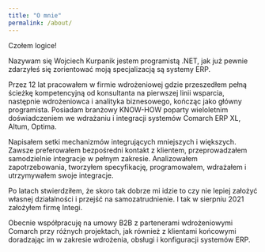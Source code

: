```yaml
---
title: "O mnie"
permalink: /about/
---
```

Czołem logice!

Nazywam się Wojciech Kurpanik jestem programistą .NET, jak już pewnie zdarzyłeś się zorientować moją specjalizacją są systemy ERP. 

Przez 12 lat pracowałem w firmie wdrożeniowej gdzie przeszedłem pełną ścieżkę kompetencyjną od konsultanta na pierwszej linii wsparcia, następnie wdrożeniowca i analityka biznesowego, kończąc jako główny programista.
Posiadam branżowy KNOW-HOW poparty wieloletnim doświadczeniem we wdrażaniu i integracji systemów Comarch ERP XL, Altum, Optima. 

Napisałem setki mechanizmów integrujących mniejszych i większych. 
Zawsze preferowałem bezpośredni kontakt z klientem, przeprowadzałem samodzielnie integracje w pełnym zakresie. 
Analizowałem zapotrzebowania, tworzyłem specyfikację, programowałem, wdrażałem i utrzymywałem swoje integracje.

Po latach stwierdziłem, że skoro tak dobrze mi idzie to czy nie lepiej założyć własnej działalności i przejść na samozatrudnienie.
I tak w sierpniu 2021 założyłem firmę Integi.

Obecnie współpracuję na umowy B2B z partenerami wdrożeniowymi Comarch przy różnych projektach, jak również z klientami końcowymi doradzając im w zakresie wdrożenia, obsługi i konfiguracji systemów ERP. 

